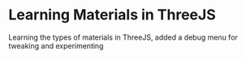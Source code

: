 # Learning Materials in ThreeJS

Learning the types of materials in ThreeJS, added a debug menu for tweaking and experimenting